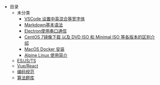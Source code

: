 
* 目录
  * 未分类
    * [VSCode 设置中英混合等宽字体](various/2020-10-20.md)
    * [Markdown基本语法](various/2020-10-22.md)
    * [Electron使用串口通信](various/2020-10-22-01.md)
    * [CentOS 7镜像下载 以及 DVD ISO 和 Minimal ISO 等各版本的区别介绍](various/2020-10-28-01.md)
    * [MacOS Docker 安装](various/2020-10-29-01.md)
    * [Alpine Linux 使用简介](various/2020-10-30-01.md)
  * [ES/JS/TS](01_es_js_ts)
  * [Vue/React](02_vue_react)
  * [编码规范](03_spec)
  * [算法题库](04_exam)
